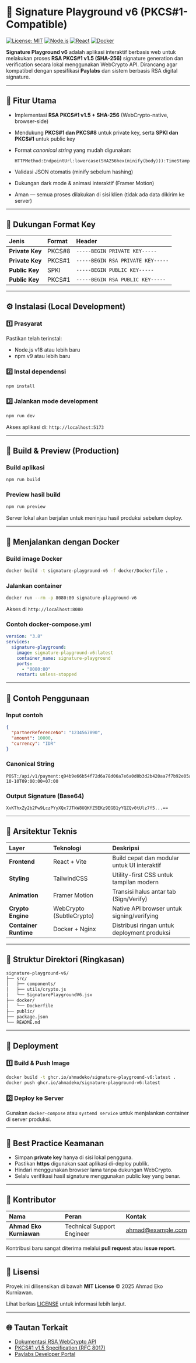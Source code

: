 # 🧾 Signature Playground v6 (PKCS#1-Compatible)

[![License: MIT](https://img.shields.io/badge/License-MIT-green.svg)](LICENSE)
[![Node.js](https://img.shields.io/badge/Node.js-%3E%3D18.0.0-blue.svg)](https://nodejs.org/)
[![React](https://img.shields.io/badge/React-18.x-61dafb.svg?logo=react&logoColor=white)](https://react.dev)
[![Docker](https://img.shields.io/badge/Docker-Supported-0db7ed.svg?logo=docker&logoColor=white)](https://www.docker.com/)

**Signature Playground v6** adalah aplikasi interaktif berbasis web untuk melakukan proses **RSA PKCS#1 v1.5 (SHA-256)** signature generation dan verification secara lokal menggunakan WebCrypto API. Dirancang agar kompatibel dengan spesifikasi **Paylabs** dan sistem berbasis RSA digital signature.

---

## 🔐 Fitur Utama

- Implementasi **RSA PKCS#1 v1.5 + SHA-256** (WebCrypto-native, browser-side)
- Mendukung **PKCS#1 dan PKCS#8** untuk private key, serta **SPKI dan PKCS#1** untuk public key
- Format _canonical string_ yang mudah digunakan:

  ```
  HTTPMethod:EndpointUrl:lowercase(SHA256hex(minify(body))):TimeStamp
  ```

- Validasi JSON otomatis (minify sebelum hashing)
- Dukungan dark mode & animasi interaktif (Framer Motion)
- Aman — semua proses dilakukan di sisi klien (tidak ada data dikirim ke server)

---

## 🧩 Dukungan Format Key

| Jenis           | Format | Header                            |
| :-------------- | :----- | :-------------------------------- |
| **Private Key** | PKCS#8 | `-----BEGIN PRIVATE KEY-----`     |
| **Private Key** | PKCS#1 | `-----BEGIN RSA PRIVATE KEY-----` |
| **Public Key**  | SPKI   | `-----BEGIN PUBLIC KEY-----`      |
| **Public Key**  | PKCS#1 | `-----BEGIN RSA PUBLIC KEY-----`  |

---

## ⚙️ Instalasi (Local Development)

### 1️⃣ Prasyarat

Pastikan telah terinstal:

- Node.js v18 atau lebih baru
- npm v9 atau lebih baru

### 2️⃣ Instal dependensi

```bash
npm install
```

### 3️⃣ Jalankan mode development

```bash
npm run dev
```

Akses aplikasi di: `http://localhost:5173`

---

## 🧱 Build & Preview (Production)

### Build aplikasi

```bash
npm run build
```

### Preview hasil build

```bash
npm run preview
```

Server lokal akan berjalan untuk meninjau hasil produksi sebelum deploy.

---

## 🐳 Menjalankan dengan Docker

### Build image Docker

```bash
docker build -t signature-playground-v6 -f docker/Dockerfile .
```

### Jalankan container

```bash
docker run --rm -p 8080:80 signature-playground-v6
```

Akses di `http://localhost:8080`

### Contoh docker-compose.yml

```yaml
version: "3.8"
services:
  signature-playground:
    image: signature-playground-v6:latest
    container_name: signature-playground
    ports:
      - "8080:80"
    restart: unless-stopped
```

---

## 🧪 Contoh Penggunaan

### Input contoh

```json
{
  "partnerReferenceNo": "1234567890",
  "amount": 10000,
  "currency": "IDR"
}
```

### Canonical String

```
POST:/api/v1/payment:q94b9e66b54f72d6a78d06a7e6a0d0b3d2b420aa7f7b92e05a4e3a53e94a1229:2025-10-10T09:00:00+07:00
```

### Output Signature (Base64)

```
XvKThxZy2b2Pw9LczPYyXQx7JTkW8UQKfZ5EKz9EGB1yYQZQv0tUlz7f5...==
```

---

## 🧠 Arsitektur Teknis

| Layer                 | Teknologi                | Deskripsi                                   |
| :-------------------- | :----------------------- | :------------------------------------------ |
| **Frontend**          | React + Vite             | Build cepat dan modular untuk UI interaktif |
| **Styling**           | TailwindCSS              | Utility-first CSS untuk tampilan modern     |
| **Animation**         | Framer Motion            | Transisi halus antar tab (Sign/Verify)      |
| **Crypto Engine**     | WebCrypto (SubtleCrypto) | Native API browser untuk signing/verifying  |
| **Container Runtime** | Docker + Nginx           | Distribusi ringan untuk deployment produksi |

---

## 🧩 Struktur Direktori (Ringkasan)

```bash
signature-playground-v6/
├── src/
│   ├── components/
│   ├── utils/crypto.js
│   └── SignaturePlaygroundV6.jsx
├── docker/
│   └── Dockerfile
├── public/
├── package.json
└── README.md
```

---

## 🧱 Deployment

### 1️⃣ Build & Push Image

```bash
docker build -t ghcr.io/ahmadeko/signature-playground-v6:latest .
docker push ghcr.io/ahmadeko/signature-playground-v6:latest
```

### 2️⃣ Deploy ke Server

Gunakan `docker-compose` atau `systemd service` untuk menjalankan container di server produksi.

---

## 📜 Best Practice Keamanan

- Simpan **private key** hanya di sisi lokal pengguna.
- Pastikan **https** digunakan saat aplikasi di-deploy publik.
- Hindari menggunakan browser lama tanpa dukungan WebCrypto.
- Selalu verifikasi hasil signature menggunakan public key yang benar.

---

## 👥 Kontributor

| Nama                    | Peran                      | Kontak                                        |
| :---------------------- | :------------------------- | :-------------------------------------------- |
| **Ahmad Eko Kurniawan** | Technical Support Engineer | [ahmad@example.com](mailto:ahmad@paylabs.co.id) |

Kontribusi baru sangat diterima melalui **pull request** atau **issue report**.

---

## 📄 Lisensi

Proyek ini dilisensikan di bawah **MIT License** © 2025 Ahmad Eko Kurniawan.

Lihat berkas [LICENSE](./LICENSE) untuk informasi lebih lanjut.

---

## 🌐 Tautan Terkait

- [Dokumentasi RSA WebCrypto API](https://developer.mozilla.org/en-US/docs/Web/API/SubtleCrypto/sign)
- [PKCS#1 v1.5 Specification (RFC 8017)](https://www.rfc-editor.org/rfc/rfc8017)
- [Paylabs Developer Portal](https://paylabs.co.id/api-reference.html)
